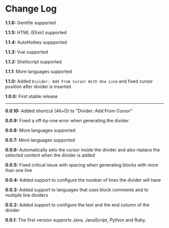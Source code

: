 # Change Log

**1.1.6:** Gemfile supported

**1.1.5:** HTML (Elixir) supported

**1.1.4:** AutoHotkey suppported

**1.1.3:** Vue supported

**1.1.2:** Shellscript supported

**1.1.1:** More languages supported

**1.1.0:** Added `Divider: Add From Cursor With One Line` and fixed cursor position after divider is inserted

**1.0.0:** First stable release

---

**0.0.10:** Added shortcut (Alt+D) to "Divider: Add From Cursor"

**0.0.9:** Fixed a off-by-one error when generating the divider

**0.0.8:** More languages supported

**0.0.7:** More languages supported

**0.0.6:** Automatically sets the cursor inside the divider and also replace the selected content when the divider is added

**0.0.5:** Fixed critical issue with spacing when generating blocks with more than one line

**0.0.4:** Added support to configure the number of lines the divider will have

**0.0.3:** Added support to languages that uses block comments and to multiple line dividers

**0.0.2:** Added support to configure the text and the end column of the divider

**0.0.1:** The first version supports Java, JavaScript, Python and Ruby.
